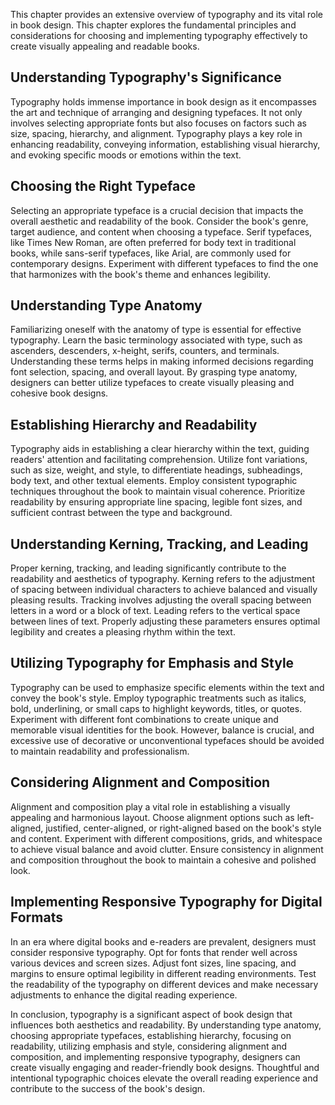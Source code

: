 
This chapter provides an extensive overview of typography and its vital role in book design. This chapter explores the fundamental principles and considerations for choosing and implementing typography effectively to create visually appealing and readable books.

**Understanding Typography's Significance**
-------------------------------------------

Typography holds immense importance in book design as it encompasses the art and technique of arranging and designing typefaces. It not only involves selecting appropriate fonts but also focuses on factors such as size, spacing, hierarchy, and alignment. Typography plays a key role in enhancing readability, conveying information, establishing visual hierarchy, and evoking specific moods or emotions within the text.

**Choosing the Right Typeface**
-------------------------------

Selecting an appropriate typeface is a crucial decision that impacts the overall aesthetic and readability of the book. Consider the book's genre, target audience, and content when choosing a typeface. Serif typefaces, like Times New Roman, are often preferred for body text in traditional books, while sans-serif typefaces, like Arial, are commonly used for contemporary designs. Experiment with different typefaces to find the one that harmonizes with the book's theme and enhances legibility.

**Understanding Type Anatomy**
------------------------------

Familiarizing oneself with the anatomy of type is essential for effective typography. Learn the basic terminology associated with type, such as ascenders, descenders, x-height, serifs, counters, and terminals. Understanding these terms helps in making informed decisions regarding font selection, spacing, and overall layout. By grasping type anatomy, designers can better utilize typefaces to create visually pleasing and cohesive book designs.

**Establishing Hierarchy and Readability**
------------------------------------------

Typography aids in establishing a clear hierarchy within the text, guiding readers' attention and facilitating comprehension. Utilize font variations, such as size, weight, and style, to differentiate headings, subheadings, body text, and other textual elements. Employ consistent typographic techniques throughout the book to maintain visual coherence. Prioritize readability by ensuring appropriate line spacing, legible font sizes, and sufficient contrast between the type and background.

**Understanding Kerning, Tracking, and Leading**
------------------------------------------------

Proper kerning, tracking, and leading significantly contribute to the readability and aesthetics of typography. Kerning refers to the adjustment of spacing between individual characters to achieve balanced and visually pleasing results. Tracking involves adjusting the overall spacing between letters in a word or a block of text. Leading refers to the vertical space between lines of text. Properly adjusting these parameters ensures optimal legibility and creates a pleasing rhythm within the text.

**Utilizing Typography for Emphasis and Style**
-----------------------------------------------

Typography can be used to emphasize specific elements within the text and convey the book's style. Employ typographic treatments such as italics, bold, underlining, or small caps to highlight keywords, titles, or quotes. Experiment with different font combinations to create unique and memorable visual identities for the book. However, balance is crucial, and excessive use of decorative or unconventional typefaces should be avoided to maintain readability and professionalism.

**Considering Alignment and Composition**
-----------------------------------------

Alignment and composition play a vital role in establishing a visually appealing and harmonious layout. Choose alignment options such as left-aligned, justified, center-aligned, or right-aligned based on the book's style and content. Experiment with different compositions, grids, and whitespace to achieve visual balance and avoid clutter. Ensure consistency in alignment and composition throughout the book to maintain a cohesive and polished look.

**Implementing Responsive Typography for Digital Formats**
----------------------------------------------------------

In an era where digital books and e-readers are prevalent, designers must consider responsive typography. Opt for fonts that render well across various devices and screen sizes. Adjust font sizes, line spacing, and margins to ensure optimal legibility in different reading environments. Test the readability of the typography on different devices and make necessary adjustments to enhance the digital reading experience.

In conclusion, typography is a significant aspect of book design that influences both aesthetics and readability. By understanding type anatomy, choosing appropriate typefaces, establishing hierarchy, focusing on readability, utilizing emphasis and style, considering alignment and composition, and implementing responsive typography, designers can create visually engaging and reader-friendly book designs. Thoughtful and intentional typographic choices elevate the overall reading experience and contribute to the success of the book's design.
